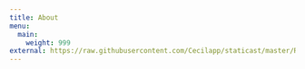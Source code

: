 ```yaml
---
title: About
menu:
  main:
    weight: 999
external: https://raw.githubusercontent.com/Cecilapp/staticast/master/README.md
---
```

